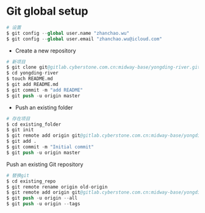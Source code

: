 # Git global setup

```s
# 设置
$ git config --global user.name "zhanchao.wu"
$ git config --global user.email "zhanchao.wu@icloud.com"
```

- Create a new repository

```s
# 新项目
$ git clone git@gitlab.cyberstone.com.cn:midway-base/yongding-river.git
$ cd yongding-river
$ touch README.md
$ git add README.md
$ git commit -m "add README"
$ git push -u origin master
```

- Push an existing folder

```s
# 存在项目
$ cd existing_folder
$ git init
$ git remote add origin git@gitlab.cyberstone.com.cn:midway-base/yongding-river.git
$ git add .
$ git commit -m "Initial commit"
$ git push -u origin master
```

Push an existing Git repository

```s
# 替换git
$ cd existing_repo
$ git remote rename origin old-origin
$ git remote add origin git@gitlab.cyberstone.com.cn:midway-base/yongding-river.git
$ git push -u origin --all
$ git push -u origin --tags
```
